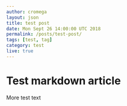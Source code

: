 ```yaml
---
author: cromega
layout: json
title: test post
date: Mon Sept 26 14:00:00 UTC 2018
permalink: /posts/test-post/
tags: [test, tag]
category: test
live: true
---
```


# Test markdown article

<!-- more -->

More test text

